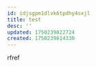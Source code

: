```yaml
---
id: idjsgpm1dlvk6tpdhy4sxjl
title: test
desc: ''
updated: 1750239822724
created: 1750239814330
---
```

rfref